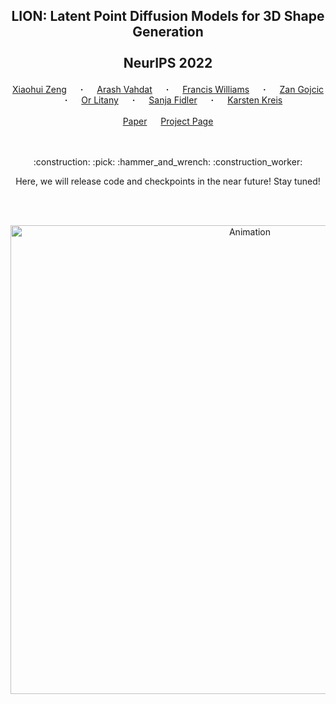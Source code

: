 ## <p align="center">LION: Latent Point Diffusion Models for 3D Shape Generation<br><br> NeurIPS 2022 </p>
<div align="center">
  <a href="https://www.cs.utoronto.ca/~xiaohui/" target="_blank">Xiaohui&nbsp;Zeng</a> &emsp; <b>&middot;</b> &emsp;
  <a href="http://latentspace.cc/" target="_blank">Arash&nbsp;Vahdat</a> &emsp; <b>&middot;</b> &emsp;
  <a href="https://www.fwilliams.info/" target="_blank">Francis&nbsp;Williams</a> &emsp; <b>&middot;</b> &emsp;
  <a href="https://zgojcic.github.io/" target="_blank">Zan&nbsp;Gojcic</a> &emsp; <b>&middot;</b> &emsp;
  <a href="https://orlitany.github.io/" target="_blank">Or&nbsp;Litany</a> &emsp; <b>&middot;</b> &emsp;
  <a href="https://www.cs.utoronto.ca/~fidler/" target="_blank">Sanja&nbsp;Fidler</a> &emsp; <b>&middot;</b> &emsp;
  <a href="https://karstenkreis.github.io/" target="_blank">Karsten&nbsp;Kreis</a>
  <br> <br>
  <a href="https://arxiv.org/abs/2210.06978" target="_blank">Paper</a> &emsp;
  <a href="https://nv-tlabs.github.io/LION" target="_blank">Project&nbsp;Page</a> 
</div>
<br><br>
<p align="center">:construction: :pick: :hammer_and_wrench: :construction_worker:</p>
<p align="center">Here, we will release code and checkpoints in the near future! Stay tuned!</p>
<br><br>
<p align="center">
    <img width="750" alt="Animation" src="assets/animation.gif"/>
</p>
